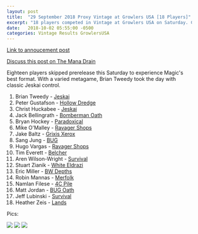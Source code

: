 ```yaml
---
layout: post
title:  "29 September 2018 Proxy Vintage at Growlers USA [18 Players]"
excerpt: "18 players competed in Vintage at Growlers USA on Saturday. Check out the results!"
date:   2018-10-02 05:55:00 -0500
categories: Vintage Results GrowlersUSA
---
```


[Link to annoucement post](http://themanadrain.com/topic/2130/9-29-18-romancing-the-stones-proxy-vintage-austin-tx)

[Discuss this post on The Mana Drain](http://themanadrain.com/topic/2172/29-september-2018-romancing-the-stones-7-18-players-in-austin-tx)

Eighteen players skipped prerelease this Saturday to experience Magic's best format. With a varied metagame, Brian Tweedy took the day with classic Jeskai control.

1. Brian Tweedy - [Jeskai](https://images.lonestarlhurgoyfs.com/2018/09/29/deck-1.jpg)
2. Peter Gustafson - [Hollow Dredge](https://images.lonestarlhurgoyfs.com/2018/09/29/deck-2.jpg)
3. Christ Huckabee - [Jeskai](https://images.lonestarlhurgoyfs.com/2018/09/29/deck-3.jpg)
4. Jack Bellingrath - [Bomberman Oath](https://images.lonestarlhurgoyfs.com/2018/09/29/deck-4.jpg)
5. Bryan Hockey - [Paradoxical](https://images.lonestarlhurgoyfs.com/2018/09/29/deck-5.jpg)
6. Mike O'Malley - [Ravager Shops](https://images.lonestarlhurgoyfs.com/2018/09/29/deck-6.jpg)
7. Jake Baltz - [Grixis Xerox](https://images.lonestarlhurgoyfs.com/2018/09/29/deck-7.jpg)
8. Sang Jung - [BUG](https://images.lonestarlhurgoyfs.com/2018/09/29/deck-8.jpg)
9. Hugo Vargas - [Ravager Shops](https://images.lonestarlhurgoyfs.com/2018/09/29/deck-9.jpg)
10. Tim Everett - [Belcher](https://images.lonestarlhurgoyfs.com/2018/09/29/deck-10.jpg)
11. Aren Wilson-Wright - [Survival](https://images.lonestarlhurgoyfs.com/2018/09/29/deck-11.jpg)
12. Stuart Zianik - [White Eldrazi](https://images.lonestarlhurgoyfs.com/2018/09/29/deck-12.jpg)
13. Eric Miller - [BW Depths](https://images.lonestarlhurgoyfs.com/2018/09/29/deck-13.jpg)
14. Robin Mannas - [Merfolk](https://images.lonestarlhurgoyfs.com/2018/09/29/deck-14.jpg)
15. NamIan Filese - [4C Pile](https://images.lonestarlhurgoyfs.com/2018/09/29/deck-15.jpg)
16. Matt Jordan - [BUG Oath](https://images.lonestarlhurgoyfs.com/2018/09/29/deck-16.jpg)
17. Jeff Lubinski - [Survival](https://images.lonestarlhurgoyfs.com/2018/09/29/deck-17.jpg)
18. Heather Zeis - [Lands](https://images.lonestarlhurgoyfs.com/2018/09/29/deck-18.jpg)


Pics:

![](https://images.lonestarlhurgoyfs.com/2018/09/29/1.jpg)
![](https://images.lonestarlhurgoyfs.com/2018/09/29/2.jpg)
![](https://images.lonestarlhurgoyfs.com/2018/09/29/3.jpg)
